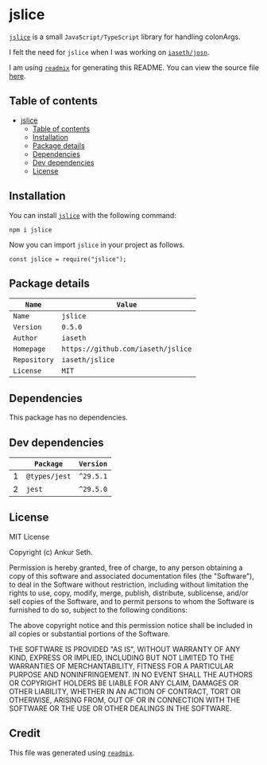 
# jslice
[`jslice`](https://www.npmjs.com/package/jslice) is a small `JavaScript/TypeScript` library for handling colonArgs.

I felt the need for `jslice` when I was working on [`iaseth/josn`](https://github.com/iaseth/josn).

I am using [`readmix`](https://github.com/iaseth/readmix) for generating this README.
You can view the source file [here](https://github.com/iaseth/jslice/blob/master/README.md.rx).


## Table of contents
* [jslice](#jslice)
    * [Table of contents](#table-of-contents)
    * [Installation](#installation)
    * [Package details](#package-details)
    * [Dependencies](#dependencies)
    * [Dev dependencies](#dev-dependencies)
    * [License](#license)


## Installation
You can install [`jslice`](https://www.npmjs.com/package/jslice) with the following command:
```
npm i jslice
```
Now you can import `jslice` in your project as follows.
```
const jslice = require("jslice");
```





## Package details
| `Name`       | `Value`                            |
| ------------ | ---------------------------------- |
| `Name`       | `jslice`                           |
| `Version`    | `0.5.0`                            |
| `Author`     | `iaseth`                           |
| `Homepage`   | `https://github.com/iaseth/jslice` |
| `Repository` | `iaseth/jslice`                    |
| `License`    | `MIT`                              |



## Dependencies
This package has no dependencies.


## Dev dependencies
|     | `Package`     | `Version`   |
| --- | ------------- | ----------- |
| 1   | `@types/jest` | `^29.5.1`   |
| 2   | `jest`        | `^29.5.0`   |



## License
MIT License

Copyright (c) Ankur Seth.

Permission is hereby granted, free of charge, to any person obtaining a copy
of this software and associated documentation files (the "Software"), to deal
in the Software without restriction, including without limitation the rights
to use, copy, modify, merge, publish, distribute, sublicense, and/or sell
copies of the Software, and to permit persons to whom the Software is
furnished to do so, subject to the following conditions:

The above copyright notice and this permission notice shall be included in all
copies or substantial portions of the Software.

THE SOFTWARE IS PROVIDED "AS IS", WITHOUT WARRANTY OF ANY KIND, EXPRESS OR
IMPLIED, INCLUDING BUT NOT LIMITED TO THE WARRANTIES OF MERCHANTABILITY,
FITNESS FOR A PARTICULAR PURPOSE AND NONINFRINGEMENT. IN NO EVENT SHALL THE
AUTHORS OR COPYRIGHT HOLDERS BE LIABLE FOR ANY CLAIM, DAMAGES OR OTHER
LIABILITY, WHETHER IN AN ACTION OF CONTRACT, TORT OR OTHERWISE, ARISING FROM,
OUT OF OR IN CONNECTION WITH THE SOFTWARE OR THE USE OR OTHER DEALINGS IN THE
SOFTWARE.


## Credit

This file was generated using [`readmix`](https://github.com/iaseth/readmix).


